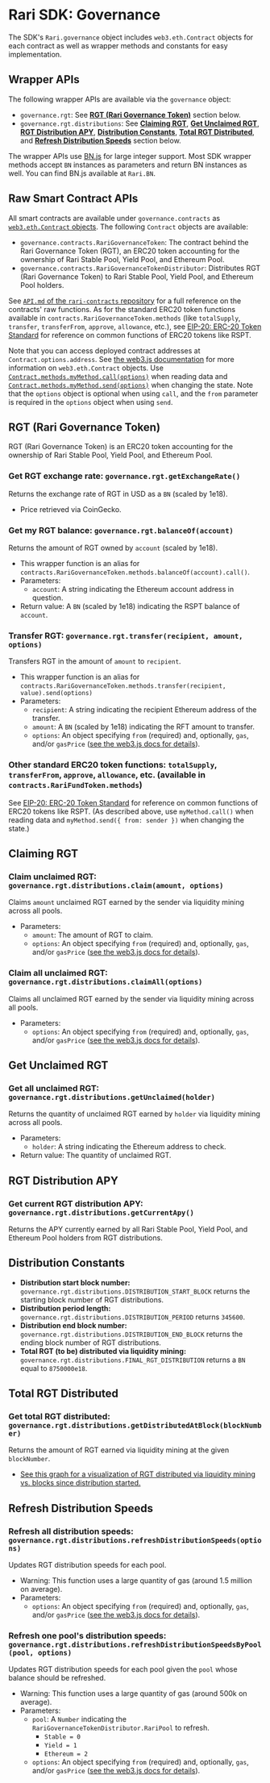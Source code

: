 # Rari SDK: Governance

The SDK's `Rari.governance` object includes `web3.eth.Contract` objects for each contract as well as wrapper methods and constants for easy implementation.

## **Wrapper APIs**

The following wrapper APIs are available via the `governance` object:

* `governance.rgt`: See [**RGT (Rari Governance Token)**](#rgt-rari-governance-token) section below.
* `governance.rgt.distributions`: See [**Claiming RGT**](#claiming-rgt), [**Get Unclaimed RGT**](#get-unclaimed-rgt), [**RGT Distribution APY**](#get-unclaimed-rgt), [**Distribution Constants**](#distribution-constants), [**Total RGT Distributed**](#total-rgt-distributed), and [**Refresh Distribution Speeds**](#get-unclaimed-rgt) section below.

The wrapper APIs use [BN.js](https://github.com/indutny/bn.js) for large integer support. Most SDK wrapper methods accept `BN` instances as parameters and return BN instances as well. You can find BN.js available at `Rari.BN`.

## **Raw Smart Contract APIs**

All smart contracts are available under `governance.contracts` as [`web3.eth.Contract` objects](https://web3js.readthedocs.io/en/v1.2.11/web3-eth-contract.html). The following `Contract` objects are available:

* `governance.contracts.RariGovernanceToken`: The contract behind the Rari Governance Token (RGT), an ERC20 token accounting for the ownership of Rari Stable Pool, Yield Pool, and Ethereum Pool.
* `governance.contracts.RariGovernanceTokenDistributor`: Distributes RGT (Rari Governance Token) to Rari Stable Pool, Yield Pool, and Ethereum Pool holders.

See [`API.md` of the `rari-contracts` repository](https://github.com/Rari-Capital/rari-contracts/blob/master/API.md) for a full reference on the contracts' raw functions. As for the standard ERC20 token functions available in `contracts.RariGovernanceToken.methods` (like `totalSupply`, `transfer`, `transferFrom`, `approve`, `allowance`, etc.), see [EIP-20: ERC-20 Token Standard](https://eips.ethereum.org/EIPS/eip-20) for reference on common functions of ERC20 tokens like RSPT.

Note that you can access deployed contract addresses at `Contract.options.address`. See [the web3.js documentation](https://web3js.readthedocs.io/en/v1.2.11/web3-eth-contract.html) for more information on `web3.eth.Contract` objects. Use [`Contract.methods.myMethod.call(options)`](https://web3js.readthedocs.io/en/v1.2.11/web3-eth-contract.html#methods-mymethod-call) when reading data and [`Contract.methods.myMethod.send(options)`](https://web3js.readthedocs.io/en/v1.2.11/web3-eth-contract.html#methods-mymethod-send) when changing the state. Note that the `options` object is optional when using `call`, and the `from` parameter is required in the `options` object when using `send`.

## **RGT (Rari Governance Token)**

RGT (Rari Governance Token) is an ERC20 token accounting for the ownership of Rari Stable Pool, Yield Pool, and Ethereum Pool.

### **Get RGT exchange rate:** `governance.rgt.getExchangeRate()`

Returns the exchange rate of RGT in USD as a `BN` (scaled by 1e18).

* Price retrieved via CoinGecko.

### **Get my RGT balance:** `governance.rgt.balanceOf(account)`

Returns the amount of RGT owned by `account` (scaled by 1e18).

* This wrapper function is an alias for `contracts.RariGovernanceToken.methods.balanceOf(account).call()`.
* Parameters:
    * `account`: A string indicating the Ethereum account address in question.
* Return value: A `BN` (scaled by 1e18) indicating the RSPT balance of `account`.

### **Transfer RGT:** `governance.rgt.transfer(recipient, amount, options)`

Transfers RGT in the amount of `amount` to `recipient`.

* This wrapper function is an alias for `contracts.RariGovernanceToken.methods.transfer(recipient, value).send(options)`
* Parameters:
    * `recipient`: A string indicating the recipient Ethereum address of the transfer.
    * `amount`: A `BN` (scaled by 1e18) indicating the RFT amount to transfer.
    * `options`: An object specifying `from` (required) and, optionally, `gas`, and/or `gasPrice` ([see the web3.js docs for details](https://web3js.readthedocs.io/en/v1.2.11/web3-eth-contract.html#methods-mymethod-send)).

### **Other standard ERC20 token functions:** `totalSupply`, `transferFrom`, `approve`, `allowance`, etc. (available in `contracts.RariFundToken.methods`)

See [EIP-20: ERC-20 Token Standard](https://eips.ethereum.org/EIPS/eip-20) for reference on common functions of ERC20 tokens like RSPT. (As described above, use `myMethod.call()` when reading data and `myMethod.send({ from: sender })` when changing the state.)

## **Claiming RGT**

### **Claim unclaimed RGT:** `governance.rgt.distributions.claim(amount, options)`

Claims `amount` unclaimed RGT earned by the sender via liquidity mining across all pools.

* Parameters:
    * `amount`: The amount of RGT to claim.
    * `options`: An object specifying `from` (required) and, optionally, `gas`, and/or `gasPrice` ([see the web3.js docs for details](https://web3js.readthedocs.io/en/v1.2.11/web3-eth-contract.html#methods-mymethod-send)).

### **Claim all unclaimed RGT:** `governance.rgt.distributions.claimAll(options)`

Claims all unclaimed RGT earned by the sender via liquidity mining across all pools.

* Parameters:
    * `options`: An object specifying `from` (required) and, optionally, `gas`, and/or `gasPrice` ([see the web3.js docs for details](https://web3js.readthedocs.io/en/v1.2.11/web3-eth-contract.html#methods-mymethod-send)).

## **Get Unclaimed RGT**

### **Get all unclaimed RGT:** `governance.rgt.distributions.getUnclaimed(holder)`

Returns the quantity of unclaimed RGT earned by `holder` via liquidity mining across all pools.

* Parameters:
    * `holder`: A string indicating the Ethereum address to check.
* Return value: The quantity of unclaimed RGT.

## **RGT Distribution APY**

### **Get current RGT distribution APY:** `governance.rgt.distributions.getCurrentApy()`

Returns the APY currently earned by all Rari Stable Pool, Yield Pool, and Ethereum Pool holders from RGT distributions.

## **Distribution Constants**

* **Distribution start block number:** `governance.rgt.distributions.DISTRIBUTION_START_BLOCK` returns the starting block number of RGT distributions.
* **Distribution period length:** `governance.rgt.distributions.DISTRIBUTION_PERIOD` returns `345600`.
* **Distribution end block number:** `governance.rgt.distributions.DISTRIBUTION_END_BLOCK` returns the ending block number of RGT distributions.
* **Total RGT (to be) distributed via liquidity mining:** `governance.rgt.distributions.FINAL_RGT_DISTRIBUTION` returns a `BN` equal to `8750000e18`.

## **Total RGT Distributed**

### **Get total RGT distributed:** `governance.rgt.distributions.getDistributedAtBlock(blockNumber)`

Returns the amount of RGT earned via liquidity mining at the given `blockNumber`.

* [See this graph for a visualization of RGT distributed via liquidity mining vs. blocks since distribution started.](https://www.desmos.com/calculator/2yvnflg4ir)

## **Refresh Distribution Speeds**

### **Refresh all distribution speeds:** `governance.rgt.distributions.refreshDistributionSpeeds(options)`

Updates RGT distribution speeds for each pool.

* Warning: This function uses a large quantity of gas (around 1.5 million on average).
* Parameters:
    * `options`: An object specifying `from` (required) and, optionally, `gas`, and/or `gasPrice` ([see the web3.js docs for details](https://web3js.readthedocs.io/en/v1.2.11/web3-eth-contract.html#methods-mymethod-send)).

### **Refresh one pool's distribution speeds:** `governance.rgt.distributions.refreshDistributionSpeedsByPool(pool, options)`

Updates RGT distribution speeds for each pool given the `pool` whose balance should be refreshed.

* Warning: This function uses a large quantity of gas (around 500k on average).
* Parameters:
    * `pool`: A `Number` indicating the `RariGovernanceTokenDistributor.RariPool` to refresh.
        * `Stable = 0`
        * `Yield = 1`
        * `Ethereum = 2`
    * `options`: An object specifying `from` (required) and, optionally, `gas`, and/or `gasPrice` ([see the web3.js docs for details](https://web3js.readthedocs.io/en/v1.2.11/web3-eth-contract.html#methods-mymethod-send)).
